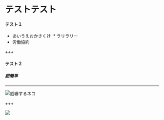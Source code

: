 # テストテスト

#### テスト１
* あいうえおかきくけ
  * ラリラリー
* 労働協約

+++

#### テスト２
##### 超簡単
---

![威嚇するネコ](https://ja.wikipedia.org/wiki/ファイル:Hannibal_Poenaru_-_Nasty_cat_!_(by-sa).jpg)



+++

<img src="https://ja.wikipedia.org/wiki/ファイル:Hannibal_Poenaru_-_Nasty_cat_!_(by-sa).jpg">
